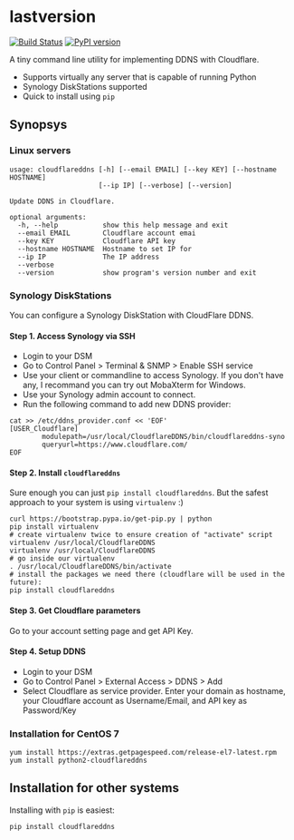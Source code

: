 # lastversion 

[![Build Status](https://travis-ci.org/cloudflareddns/lastversion.svg?branch=master)](https://travis-ci.org/dvershinin/lastversion)
[![PyPI version](https://badge.fury.io/py/cloudflareddns.svg)](https://badge.fury.io/py/cloudflareddns)

A tiny command line utility for implementing DDNS with Cloudflare.

* Supports virtually any server that is capable of running Python
* Synology DiskStations supported
* Quick to install using `pip`

## Synopsys


### Linux servers

```
usage: cloudflareddns [-h] [--email EMAIL] [--key KEY] [--hostname HOSTNAME]
                      [--ip IP] [--verbose] [--version]

Update DDNS in Cloudflare.

optional arguments:
  -h, --help           show this help message and exit
  --email EMAIL        Cloudflare account emai
  --key KEY            Cloudflare API key
  --hostname HOSTNAME  Hostname to set IP for
  --ip IP              The IP address
  --verbose
  --version            show program's version number and exit
```

### Synology DiskStations

You can configure a Synology DiskStation with CloudFlare DDNS.
    
#### Step 1. Access Synology via SSH

* Login to your DSM
* Go to Control Panel > Terminal & SNMP > Enable SSH service
* Use your client or commandline to access Synology. If you don't have any, I recommand you can try out MobaXterm for Windows.
* Use your Synology admin account to connect.
* Run the following command to add new DDNS provider:

```
cat >> /etc/ddns_provider.conf << 'EOF'
[USER_Cloudflare]
        modulepath=/usr/local/CloudflareDDNS/bin/cloudflareddns-syno
        queryurl=https://www.cloudflare.com/
EOF
```

#### Step 2. Install `cloudflareddns`

Sure enough you can just `pip install cloudflareddns`. But the safest approach to your system is using `virtualenv` :)

```
curl https://bootstrap.pypa.io/get-pip.py | python
pip install virtualenv
# create virtualenv twice to ensure creation of "activate" script
virtualenv /usr/local/CloudflareDDNS
virtualenv /usr/local/CloudflareDDNS
# go inside our virtualenv
. /usr/local/CloudflareDDNS/bin/activate
# install the packages we need there (cloudflare will be used in the future):
pip install cloudflareddns
```

#### Step 3. Get Cloudflare parameters

Go to your account setting page and get API Key.

#### Step 4. Setup DDNS

* Login to your DSM
* Go to Control Panel > External Access > DDNS > Add
* Select Cloudflare as service provider. Enter your domain as hostname, your Cloudflare account as Username/Email, and API key as Password/Key
    

### Installation for CentOS 7

    yum install https://extras.getpagespeed.com/release-el7-latest.rpm
    yum install python2-cloudflareddns
    
## Installation for other systems

Installing with `pip` is easiest:

    pip install cloudflareddns

